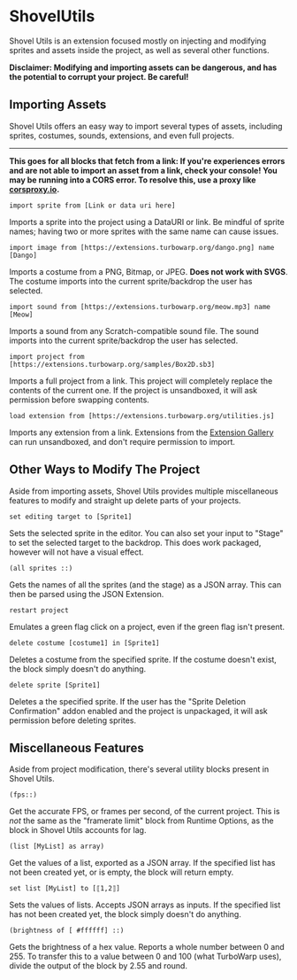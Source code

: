 # ShovelUtils

Shovel Utils is an extension focused mostly on injecting and modifying sprites and assets inside the project, as well as several other functions.

**Disclaimer: Modifying and importing assets can be dangerous, and has the potential to corrupt your project. Be careful!**

## Importing Assets

Shovel Utils offers an easy way to import several types of assets, including sprites, costumes, sounds, extensions, and even full projects.

---

**This goes for all blocks that fetch from a link: If you're experiences errors and are not able to import an asset from a link, check your console! You may be running into a CORS error. To resolve this, use a proxy like [corsproxy.io](https://corsproxy.io).**

```scratch
import sprite from [Link or data uri here]
```

Imports a sprite into the project using a DataURI or link. Be mindful of sprite names; having two or more sprites with the same name can cause issues.

```scratch
import image from [https://extensions.turbowarp.org/dango.png] name [Dango]
```

Imports a costume from a PNG, Bitmap, or JPEG. **Does not work with SVGS**. The costume imports into the current sprite/backdrop the user has selected.

```scratch
import sound from [https://extensions.turbowarp.org/meow.mp3] name [Meow]
```

Imports a sound from any Scratch-compatible sound file. The sound imports into the current sprite/backdrop the user has selected.

```scratch
import project from [https://extensions.turbowarp.org/samples/Box2D.sb3]
```

Imports a full project from a link. This project will completely replace the contents of the current one. If the project is unsandboxed, it will ask permission before swapping contents.

```scratch
load extension from [https://extensions.turbowarp.org/utilities.js]
```

Imports any extension from a link. Extensions from the [Extension Gallery](https://extensions.turbowarp.org) can run unsandboxed, and don't require permission to import.

## Other Ways to Modify The Project

Aside from importing assets, Shovel Utils provides multiple miscellaneous features to modify and straight up delete parts of your projects.

```scratch
set editing target to [Sprite1]
```

Sets the selected sprite in the editor. You can also set your input to "Stage" to set the selected target to the backdrop. This does work packaged, however will not have a visual effect.

```scratch
(all sprites ::)
```

Gets the names of all the sprites (and the stage) as a JSON array. This can then be parsed using the JSON Extension.

```scratch
restart project
```

Emulates a green flag click on a project, even if the green flag isn't present.

```scratch
delete costume [costume1] in [Sprite1]
```

Deletes a costume from the specified sprite. If the costume doesn't exist, the block simply doesn't do anything.

```scratch
delete sprite [Sprite1]
```

Deletes a the specified sprite. If the user has the "Sprite Deletion Confirmation" addon enabled and the project is unpackaged, it will ask permission before deleting sprites.

## Miscellaneous Features

Aside from project modification, there's several utility blocks present in Shovel Utils.

```scratch
(fps::)
```

Get the accurate FPS, or frames per second, of the current project. This is *not* the same as the "framerate limit" block from Runtime Options, as the block in Shovel Utils accounts for lag.

```scratch
(list [MyList] as array)
```

Get the values of a list, exported as a JSON array. If the specified list has not been created yet, or is empty, the block will return empty.

```scratch
set list [MyList] to [⟦1,2⟧]
```

Sets the values of lists. Accepts JSON arrays as inputs. If the specified list has not been created yet, the block simply doesn't do anything.

```scratch
(brightness of [ #ffffff] ::)
```

Gets the brightness of a hex value. Reports a whole number between 0 and 255. To transfer this to a value between 0 and 100 (what TurboWarp uses), divide the output of the block by 2.55 and round.
